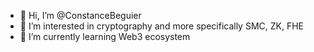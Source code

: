 - 👋 Hi, I’m @ConstanceBeguier
- 👀 I’m interested in cryptography and more specifically SMC, ZK, FHE
- 🌱 I’m currently learning Web3 ecosystem
